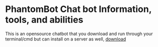 # PhantomBot Chat bot Information, tools, and abilities
This is an opensource chatbot that you download and run through your terminal/cmd but can install on a server as well, [download](https://github.com/PhantomBot/PhantomBot/releases/tag/v3.4.7)

